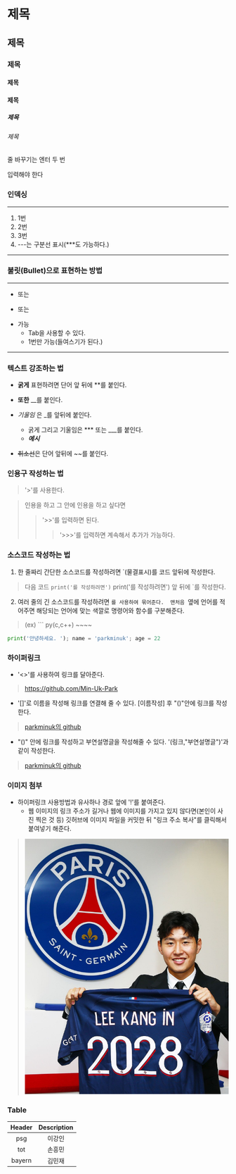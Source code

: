 # 제목
## 제목
### 제목
#### 제목
#### 제목
##### 제목
###### 제목


줄 바꾸기는
엔터 두 번

입력해야 한다

### 인덱싱
---
1. 1번
2. 2번
3. 3번
4. ---는 구분선 표시(***도 가능하다.)
---

### 불릿(Bullet)으로 표현하는 방법
****
+ 또는
- 또는
* 가능 
    + Tab을 사용할 수 있다.
    * 1번만 가능(들여스기가 된다.)
---
### 텍스트 강조하는 법
* **굵게** 표현하려면 단어 앞 뒤에 **를 붙인다.
* __또한__ __를 붙인다.

* _기울임_ 은 _를 앞뒤에 붙인다.
    * 굵게 그리고 기울임은 *** 또는 ___를 붙인다.
    * ***예시***

* ~~취소선~~은 단어 앞뒤에 ~~를 붙인다.

### 인용구 작성하는 법
> '>'를 사용한다.

> 인용을 하고 그 안에 인용을 하고 싶다면
>> '>>'를 입력하면 된다.
>>> '>>>'를 입력하면 계속해서 추가가 가능하다.

### 소스코드 작성하는 법
1.  한 줄짜리 간단한 소스코드를 작성하려면 `(물결표시)를 코드 앞뒤에 작성한다.

> 다음 코드 `print('를 작성하려면')` print('를 작성하려면') 앞 뒤에 `를 작성한다.

2. 여러 줄의 긴 소스코드를 작성하려면 ```를 사용하여 묶어준다. 
맨처음 ```옆에 언어를 적어주면 해당되는 언어에 맞는 색깔로 명령어와 함수를 구분해준다. 

> (ex) ``` py(c,c++) ~~~~ 
        

```py
print('안녕하세요. '); name = 'parkminuk'; age = 22
```

### 하이퍼링크 
* '<>'를 사용하여 링크를 달아준다.
> <https://github.com/Min-Uk-Park>

* '[]'로 이름을 작성해 링크를 연결해 줄 수 있다.
[이름작성] 후 "()"안에 링크를 작성한다.
> [parkminuk의 github](https://github.com/Min-Uk-Park)

* "()" 안에 링크를 작성하고 부연설명글을 작성해줄 수 있다.
 '(링크,"부연설명글")'과 같이 작성한다.
> [parkminuk의 github](https://github.com/Min-Uk-Park,"박민욱의깃허브주소")


### 이미지 첨부
* 하이퍼링크 사용방법과 유사하나 경로 앞에 '!'를 붙여준다.
    * 웹 이미지의 링크 주소가 길거나 웹에 이미지를 가지고 있지 않다면(본인이 사진 찍은 것 등) 깃허브에 이미지 파일을 커밋한 뒤 "링크 주소 복사"를 클릭해서 붙여넣기 해준다.
> ![psg 이강인](https://github.com/Min-Uk-Park/Python_practice/blob/main/psg%EC%9D%B4%EA%B0%95%EC%9D%B8(%EC%9D%B4%EB%AF%B8%EC%A7%80%20%EC%B2%A8%EB%B6%80%20%EC%97%B0%EC%8A%B5).jpg)

### <!--table--> Table

|Header|Description|
|:--:|:--:|
|psg|이강인|
|tot|손흥민|
|bayern|김민재|




    










